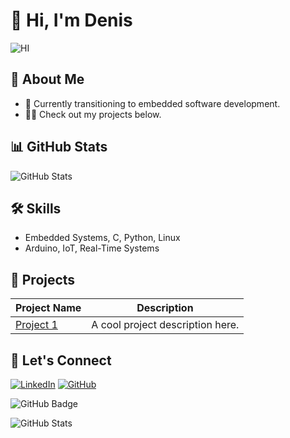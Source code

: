 # 👋 Hi, I'm Denis

![HI](test.png)

## 🚀 About Me
- 🌱 Currently transitioning to embedded software development.
- 👨‍💻 Check out my projects below.

## 📊 GitHub Stats
![GitHub Stats](https://github-readme-stats.vercel.app/api?username=DenisGit6&show_icons=true)

## 🛠️ Skills
- Embedded Systems, C, Python, Linux
- Arduino, IoT, Real-Time Systems

## 📂 Projects
| Project Name | Description |
|--------------|-------------|
| [Project 1](#) | A cool project description here. |

## 🎨 Let's Connect
[![LinkedIn](https://img.shields.io/badge/LinkedIn-Connect-blue)](www.linkedin.com/in/denis-ivanilov-developer)
[![GitHub](https://img.shields.io/badge/GitHub-DenisGit6-lightgrey)](https://github.com/DenisGit6)


![GitHub Badge](https://img.shields.io/badge/GitHub-DenisGit6-blue)

![GitHub Stats](https://github-readme-stats.vercel.app/api?username=DenisGit6&show_icons=true)
